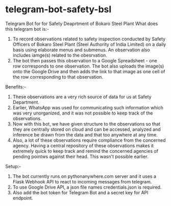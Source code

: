 # telegram-bot-safety-bsl
Telegram Bot for for Safety Deaprtment of Bokaro Steel Plant
What does this telegram bot is:-
1. To record observations related to safety inspection conducted by Safety Officers of Bokaro Steel Plant (Steel Authority of India Limited) on a daily basis using elaborate menus and submenus. An observation also includes iamge(s) related to the obesrvation.
2. The bot then passes this observation to a Google Spreadsheet - one row corresponds to one observation. The bot also uploads the image(s) onto the Google Drive and then adds the link to that image as one cell of the row corresponding to that observation.

Benefits:-
1. These observations are a very rich source of data for us at Safety Department.
2. Earlier, WhatsApp was used for communicating such information which was very unorganized, and it was not possible to keep track of the observations.
3. Now with this bot, we have given structure to the observations so that they are centrally stored on cloud and can be accessed, analyzed and inference be drawn from the data and that too anywhere at any time.
4. Also, a lot of these observations require compliance from the concerned agency. Having a central repository of these observations makes it extremely quick to keep track and remind the concerned agencies of pending pointws against their head. This wasn't possible earlier.

Setup:-
1. The bot currently runs on pythonanywhere.com server and it uses a Flask Webhook API to react to incoming messages from telegram.
2. To use Google Drive API, a json file names credentials.json is required.
3. Also add the bot token for Telegram Bot and a secret key for API endpoint.

